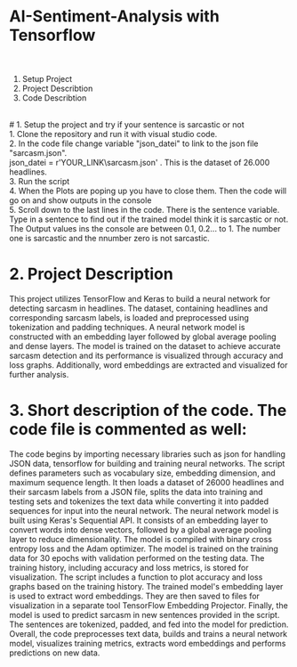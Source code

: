 # AI-Sentiment-Analysis with Tensorflow <br><br>
 1. Setup Project
 2. Project Describtion
 3. Code Describtion
<br>
# 1. Setup the project and try if your sentence is sarcastic or not<br>
1. Clone the repository and run it with visual studio code.<br>
2. In the code file change variable "json_datei" to link to the json file "sarcasm.json".<br> json_datei = r'YOUR_LINK\sarcasm.json' . This is the dataset of 26.000 headlines.<br>
3. Run the script<br>
4. When the Plots are poping up you have to close them. Then the code will go on and show outputs in the console<br>
5. Scroll down to the last lines in the code. There is the sentence variable. Type in a sentence to find out if the trained model think it is sarcastic or not. The Output values ins the console are between 0.1, 0.2... to 1. The number one is sarcastic and the nnumber zero is not sarcastic.

# 2. Project Description<br>
This project utilizes TensorFlow and Keras to build a neural network for detecting sarcasm in headlines. The dataset, containing headlines and corresponding sarcasm labels, is loaded and preprocessed using tokenization and padding techniques. A neural network model is constructed with an embedding layer followed by global average pooling and dense layers. The model is trained on the dataset to achieve accurate sarcasm detection and its performance is visualized through accuracy and loss graphs. Additionally, word embeddings are extracted and visualized for further analysis.


# 3. Short description of the code. The code file is commented as well:
The code begins by importing necessary libraries such as json for handling JSON data, tensorflow for building and training neural networks. The script defines parameters such as vocabulary size, embedding dimension, and maximum sequence length. It then loads a dataset of 26000 headlines and their sarcasm labels from a JSON file, splits the data into training and testing sets and tokenizes the text data while converting it into padded sequences for input into the neural network.
The neural network model is built using Keras's Sequential API. It consists of an embedding layer to convert words into dense vectors, followed by a global average pooling layer to reduce dimensionality.  The model is compiled with binary cross entropy loss and the Adam optimizer. The model is trained on the training data for 30 epochs with validation performed on the testing data. The training history, including accuracy and loss metrics, is stored for visualization. The script includes a function to plot accuracy and loss graphs based on the training history. The trained model's embedding layer is used to extract word embeddings. They are then saved to files for visualization in a separate tool TensorFlow Embedding Projector. Finally, the model is used to predict sarcasm in new sentences provided in the script. The sentences are tokenized, padded, and fed into the model for prediction.
Overall, the code preprocesses text data, builds and trains a neural network model, visualizes training metrics, extracts word embeddings and performs predictions on new data.

